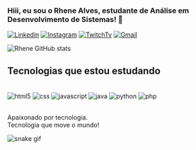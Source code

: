 
### Hiii, eu sou o Rhene Alves, estudante de Análise em Desenvolvimento de Sistemas! 👋

[![Linkedin](https://img.shields.io/badge/LinkedIn-0077B5?style=for-the-badge&logo=linkedin&logoColor=white)](https://www.linkedin.com/in/rhene-alves-07543a1a3/)
[![Instagram](https://img.shields.io/badge/Instagram-E4405F?style=for-the-badge&logo=instagram&logoColor=white)](https://www.instagram.com/rheneaa/)
[![TwitchTv](https://img.shields.io/badge/Twitch-9146FF?style=for-the-badge&logo=twitch&logoColor=white)](https://www.twitch.tv/rheneaa)
[![Gmail](https://img.shields.io/badge/Gmail-D14836?style=for-the-badge&logo=gmail&logoColor=white)](mailto:rheneaa@gmail.com)

![Rhene GitHub stats](https://github-readme-stats.vercel.app/api?username=rheneaaa&show_icons=true&theme=dracula)

## Tecnologias que estou estudando

<div style="display: inline_block"><br>
    <img align="center" alt="html5" src="https://img.shields.io/badge/HTML5-E34F26?style=for-the-badge&logo=html5&logoColor=white">
    <img align="center" alt="css" src="https://img.shields.io/badge/CSS3-1572B6?style=for-the-badge&logo=css3&logoColor=white">
    <img align="center" alt="javascript" src="https://img.shields.io/badge/JavaScript-F7DF1E?style=for-the-badge&logo=javascript&logoColor=black">
    <img align="center" alt="java" src="https://img.shields.io/badge/Java-ED8B00?style=for-the-badge&logo=java&logoColor=white">
    <img align="center" alt="python" src="https://img.shields.io/badge/Python-14354C?style=for-the-badge&logo=python&logoColor=white">
    <img align="center" alt="php" src="https://img.shields.io/badge/PHP-777BB4?style=for-the-badge&logo=php&logoColor=white">    
    
</div><br>

Apaixonado por tecnologia.<br>
Tecnologia que move o mundo!

![snake gif](https://github.com/rheneaaa/rheneaaa/blob/output/github-contribution-grid-snake.svg)
